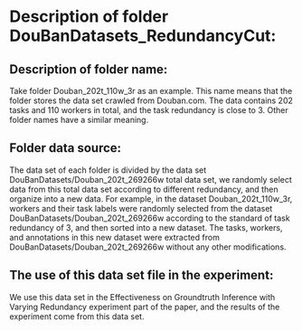 # Description of folder DouBanDatasets_RedundancyCut:

## Description of folder name:
Take folder Douban_202t_110w_3r as an example. This name means that the folder stores the data set crawled from Douban.com. The data contains 202 tasks and 110 workers in total, and the task redundancy is close to 3. Other folder names have a similar meaning.
## Folder data source: 
The data set of each folder is divided by the data set DouBanDatasets/Douban_202t_269266w total data set, we randomly select data from this total data set according to different redundancy, and then organize into a new data. For example, in the dataset Douban_202t_110w_3r, workers and their task labels were randomly selected from the dataset DouBanDatasets/Douban_202t_269266w according to the standard of task redundancy of 3, and then sorted into a new dataset. The tasks, workers, and annotations in this new dataset were extracted from DouBanDatasets/Douban_202t_269266w without any other modifications.
## The use of this data set file in the experiment: 
We use this data set in the Effectiveness on Groundtruth Inference with Varying Redundancy experiment part of the paper, and the results of the experiment come from this data set.


